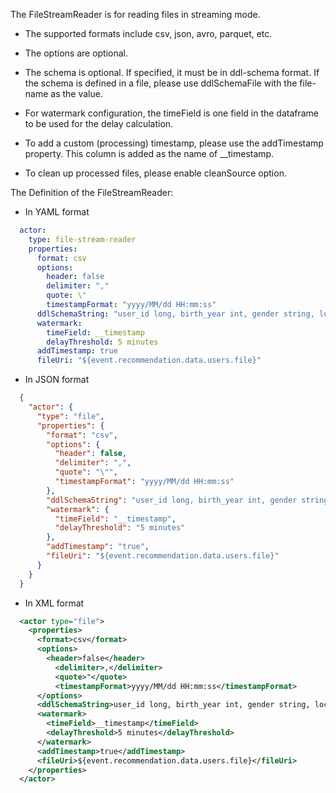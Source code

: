 The FileStreamReader is for reading files in streaming mode.

- The supported formats include csv, json, avro, parquet, etc.
- The options are optional.
- The schema is optional. If specified, it must be in ddl-schema format. If the schema is defined in a file, please use ddlSchemaFile with the file-name as the value.

- For watermark configuration, the timeField is one field in the dataframe to be used for the delay calculation.
- To add a custom (processing) timestamp, please use the addTimestamp property. This column is added as the name of __timestamp.
- To clean up processed files, please enable cleanSource option.

The Definition of the FileStreamReader:

- In YAML format
```yaml
  actor:
    type: file-stream-reader
    properties:
      format: csv
      options:
        header: false
        delimiter: ","
        quote: \"
        timestampFormat: "yyyy/MM/dd HH:mm:ss"
      ddlSchemaString: "user_id long, birth_year int, gender string, location string"
      watermark:
        timeField: __timestamp
        delayThreshold: 5 minutes
      addTimestamp: true
      fileUri: "${event.recommendation.data.users.file}"
```

- In JSON format
```json
  {
    "actor": {
      "type": "file",
      "properties": {
        "format": "csv",
        "options": {
          "header": false,
          "delimiter": ",",
          "quote": "\"",
          "timestampFormat": "yyyy/MM/dd HH:mm:ss"
        },
        "ddlSchemaString": "user_id long, birth_year int, gender string, location string",
        "watermark": {
          "timeField": "__timestamp",
          "delayThreshold": "5 minutes"
        },
        "addTimestamp": "true",
        "fileUri": "${event.recommendation.data.users.file}"
      }
    }
  }
```
- In XML format
```xml
  <actor type="file">
    <properties>
      <format>csv</format>
      <options>
        <header>false</header>
          <delimiter>,</delimiter>
          <quote>"</quote>
          <timestampFormat>yyyy/MM/dd HH:mm:ss</timestampFormat>
      </options>
      <ddlSchemaString>user_id long, birth_year int, gender string, location string</ddlSchemaString>
      <watermark>
        <timeField>__timestamp</timeField>
        <delayThreshold>5 minutes</delayThreshold>
      </watermark>
      <addTimestamp>true</addTimestamp>
      <fileUri>${event.recommendation.data.users.file}</fileUri>
    </properties>
  </actor>
```
